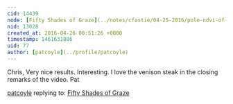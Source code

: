 ```yaml
---
cid: 14439
node: [Fifty Shades of Graze](../notes/cfastie/04-25-2016/pole-ndvi-of-deer-grazing)
nid: 13028
created_at: 2016-04-26 00:51:26 +0000
timestamp: 1461631886
uid: 77
author: [patcoyle](../profile/patcoyle)
---
```


Chris, Very nice results. Interesting. I love the venison steak in the closing remarks of the video. Pat

[patcoyle](../profile/patcoyle) replying to: [Fifty Shades of Graze](../notes/cfastie/04-25-2016/pole-ndvi-of-deer-grazing)

